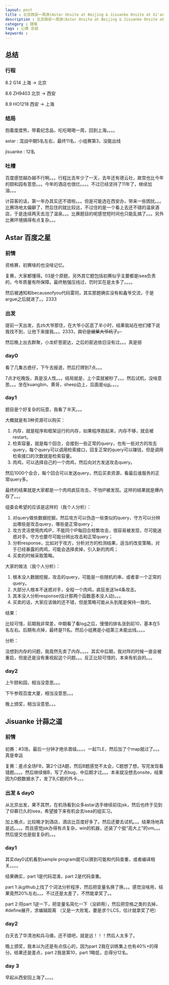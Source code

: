 ```yaml
---
layout: post
title : 北京西安一周游(Astar Onsite at Beijing & Jisuanke Onsite at Xi'an , 8.2-8.9)
description : 北京西安一周游(Astar Onsite at Beijing & Jisuanke Onsite at Xi'an , 8.2-8.9)
category : 随笔
tags : 心情 总结
keywords : 
---
```


## 总结

### 行程

8.2 G14 上海 -> 北京  

8.6 ZH9403 北京 -> 西安

8.9 HO1218 西安 -> 上海

### 结局
抱着度度熊，带着纪念品，吃吃喝喝一周，回到上海。。。。

astar : 混战中期5名左右，最终11名，小组赛第3，没能出线

jisuanke : 12名

### 吐槽
百度感觉越办越不行啊。。。行程比去年少了一天，去年还有德云社，故宫也比今年的颐和园有意思。。。今年的酒店也很烂。。。。不过已经坚持了11年了，继续加油。。。

计蒜客的话，第一年办其实还不错啦。。。但是可能选在西安办，带来一些困扰。。。比赛场地太偏僻了，然后住的就比较远，不过住的是一个看上去还不错的温泉酒店，于是连续两天去泡了温泉。。。比赛题目的呢感觉短时间也只能乱搞了。。。另外比赛环境搞得有点复杂。。。


## Astar 百度之星

### 前情

资格赛，初赛啥的也没啥记忆。

复赛，大家都懂得。03是个原题，另外其它题包括初赛似乎主要都是isea负责的，今年质量有所保障。最终勉强压线过，罚时实在是太多了。。。。

然后被通知和becauseofyou代码雷同，其实那题确实没有和鑫爷交流，于是argue之后就进了。。2333

### 出发

提前一天出发，去zb大爷那住，在大爷小区逛了半小时，结果我站在他们楼下说我找不到，让他下来接我。。。2333，<del>其它是被某大爷坑了。</del>

然后晚上出去群聚，小龙虾思密达，之后的密逃依旧没有过。。。真是弱

### day0

看了几集古惑仔，下午去报道，然后打牌到7点。。。

7点才吃晚饭，真是没人性。。。结局就是，上个菜就被秒了。。。然后试机，没啥意思。。。坐在kuangbin，黄哥，sheep边上，后面是sjgj。。。。

### day1
题目是个好复杂的玩意，我看了半天。。。

大概就是有3种资源可以购买：

1.  内存，就是程序和框架运行的内存，如果程序跑起来，内存不够，就会被restart。
2.  检索容量，就是每个回合，会接到一些正常的query，也有一些对方的攻击query，每个query可以调用检索接口，回复正常的query可以赚钱，但是调用检索接口的次数就是检索容量。
3.  肉鸡，可以选择自己的一个肉鸡，然后向对方发送攻击query。

然后1000个会合，每个回合可以发送query，然后买卖资源，看最后谁服务的正常query多。

最终的结果就是大家都是一个肉鸡疯狂攻击，不怕IP被发现。这样的结果就是爆内存了。。。

组委会希望的应该是这样的（我个人分析）：

1.  对query做些数据挖掘，然后攻方可以伪造一些类似的query，守方可以分辨出哪些是攻击query，哪些是正常query；
2.  攻方灵活使用肉鸡IP，不能同个IP每回合频繁攻击，很容易被发现，尽可能迷惑对手。守方也要尽可能分辨出攻击和正常query； 
3.  分析response，比如对于攻方，分析对方的检测结果，适当的改变策略，对于已经暴露的肉鸡，可能会选择卖掉，引入新的肉鸡；
4.  买卖的时候采取策略。

大家的做法（我个人分析）：

1.  根本没人数据挖掘，攻击的query，可能是一些随机的串，或者拿一个正常的query。
2.  大部分人根本不迷惑对手，全程一个肉鸡，疯狂发送1e4条攻击。
3.  其本没人分析response(估计那两个函数基本没人动)。。。
4.  买卖的话，大家应该做的还不错，但是策略可能从头到尾是保持一致的。

结果：

比较可惜，前期我非常差，中期看了看log之后，慢慢的排名涨到前10，基本在5名左右。后期有点掉，最终是11名。然后小组赛是小组第三未能出线。。。。

分析：

没想到内存的问题，我竟然先卖了内存。。。。其实中后期，我对阵的时候一直会被重启，但是还是没有重视起这个问题。。。反正比较可惜的，本来有机会的。。。


### day2

上午颐和园，相当没意思。。。

下午参观百度大厦，相当没意思。。。

晚上颁奖，相当没意思。。。

## Jisuanke 计蒜之道

### 前情
初赛：#3场，最后一分钟才绝杀晋级。。。。一起TLE，然后加了个map就过了。。。真是幸运

复赛：差点全场FB，第2个过A题，然后B题感觉不太会，C题想了想，写完发现看错题。。。。然后继续做B，写了点bug，中后期才过。。。本来就没想去onsite，结果因为D题数据水了，发了B,C题的外卡。。。

### 出发 & day0
从北京出发，果不其然，在机场看到众多astar选手继续前往jsk，然后也终于见到了仰慕已久的isea，希望接下来有机会去isea的组实习。

加上晚点，比较晚才到酒店，酒店比百度好多了。然后还要去试机。。。结果场地真是远。。。。而且感觉jsk办得有点复杂，win的机器，还装了个挺“高大上”的vm。。。然后提交也是挺复杂的。。。

### day1
其实day0试机看到sample program就可以猜到可能和代码查重，或者编译相关。。。。

结果确实，part 1是代码混淆，part 2是代码查重。

part 1:从github上找了个词法分析程序，然后把变量名换了换。。。感觉没啥用，结果竟然20%左右。。。不过还是太差了，不然能拿奖了。。

part 2:将part 1逆一下，把变量名简化一下（没卵用），然后把空格之类的去掉，#define展开，求编辑距离 （又是一大败笔，要是求个LCS，估计就拿奖了吧）

### day2
白天去了华清池和兵马俑，还不错吧，就是远！！！然后人太多了。

晚上颁奖，我本以为还是有点信心的，因为part 2我在训练集上也有40%+的得分。结果还是差点，part 2我是第10，part 1略低，总得分12名。

### day 3
早起从西安回上海了。。。。















